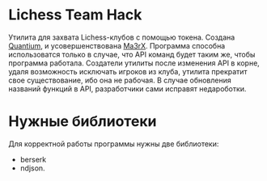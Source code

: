 # Lichess Team Hack
Утилита для захвата Lichess-клубов с помощью токена. Создана [Quantium](https:/lichess.org/Quantium), и усовершенствована [Ma3rX](https://lichess.org/Baba_Nata). Программа способна использоватся только в случае, что API команд будет таким же, чтобы программа работала. Создатели утилиты после изменения API в корне, удаля возможность исключать игроков из клуба, утилита прекратит свое существование, ибо она не рабочая. В случае обновления названий функций в API, разработчики сами исправят недароботки.

# Нужные библиотеки

Для корректной работы программы нужны две библиотеки:

- berserk
- ndjson.



